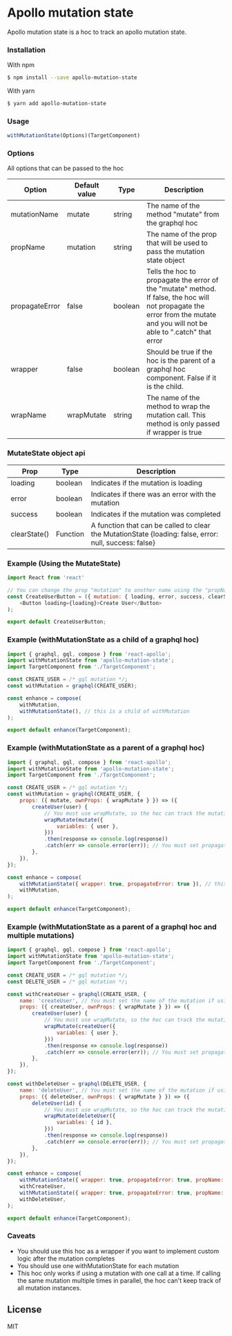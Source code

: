 # Apollo mutation state
Apollo mutation state is a hoc to track an apollo mutation state. 

### Installation
With npm
```sh
$ npm install --save apollo-mutation-state
```

With yarn
```sh
$ yarn add apollo-mutation-state
```

### Usage
```js
withMutationState(Options)(TargetComponent)
```

### Options
All options that can be passed to the hoc

| Option | Default value | Type | Description |
| ------ | ------ | ------ | ------ | 
| mutationName | mutate | string | The name of the method "mutate" from the graphql hoc |
| propName | mutation | string | The name of the prop that will be used to pass the mutation state object |
| propagateError | false | boolean | Tells the hoc to propagate the error of the "mutate" method. If false, the hoc will not propagate the error from the mutate and you will not be able to ".catch" that error |
| wrapper | false | boolean | Should be true if the hoc is the parent of a graphql hoc component. False if it is the child. |
| wrapName | wrapMutate | string |  The name of the method to wrap the mutation call. This method is only passed if wrapper is true |

### MutateState object api
| Prop  | Type | Description |
| ------ | ------ | ------ | 
| loading | boolean | Indicates if the mutation is loading |
| error | boolean | Indicates if there was an error with the mutation |
| success | boolean | Indicates if the mutation was completed |
| clearState() | Function | A function that can be called to clear the MutationState {loading: false, error: null, success: false} |

### Example (Using the MutateState)
```js
import React from 'react'

// You can change the prop "mutation" to another name using the "propName" option
const CreateUserButton = ({ mutation: { loading, error, success, clearState } }) => (
    <Button loading={loading}>Create User</Button>
);

export default CreateUserButton;
```

### Example (withMutationState as a child of a graphql hoc)
```js
import { graphql, gql, compose } from 'react-apollo';
import withMutationState from 'apollo-mutation-state';
import TargetComponent from './TargetComponent';

const CREATE_USER = /* gql mutation */;
const withMutation = graphql(CREATE_USER);

const enhance = compose(
    withMutation,
    withMutationState(), // this is a child of withMutation
);

export default enhance(TargetComponent);
```

### Example (withMutationState as a parent of a graphql hoc)
```js
import { graphql, gql, compose } from 'react-apollo';
import withMutationState from 'apollo-mutation-state';
import TargetComponent from './TargetComponent';

const CREATE_USER = /* gql mutation */;
const withMutation = graphql(CREATE_USER, {
    props: ({ mutate, ownProps: { wrapMutate } }) => ({
        createUser(user) {
            // You must use wrapMutate, so the hoc can track the mutation state
            wrapMutate(mutate({
                variables: { user },
            }))
            .then(response => console.log(response))
            .catch(err => console.error(err)); // You must set propagateError if you want to catch errors
        },
    }),
});

const enhance = compose(
    withMutationState({ wrapper: true, propagateError: true }), // this is a parent of withMutation
    withMutation,
);

export default enhance(TargetComponent);
```

### Example (withMutationState as a parent of a graphql hoc and multiple mutations)
```js
import { graphql, gql, compose } from 'react-apollo';
import withMutationState from 'apollo-mutation-state';
import TargetComponent from './TargetComponent';

const CREATE_USER = /* gql mutation */;
const DELETE_USER = /* gql mutation */;

const withCreateUser = graphql(CREATE_USER, {
    name: 'createUser', // You must set the name of the mutation if using multiple mutations <https://www.learnapollo.com/tutorial-react/react-06/>.
    props: ({ createUser, ownProps: { wrapMutate } }) => ({
        createUser(user) {
            // You must use wrapMutate, so the hoc can track the mutation state
            wrapMutate(createUser({
                variables: { user },
            }))
            .then(response => console.log(response))
            .catch(err => console.error(err)); // You must set propagateError if you want to catch errors
        },
    }),
});

const withDeleteUser = graphql(DELETE_USER, {
    name: 'deleteUser', // You must set the name of the mutation if using multiple mutations <https://www.learnapollo.com/tutorial-react/react-06/>.
    props: ({ deleteUser, ownProps: { wrapMutate } }) => ({
        deleteUser(id) {
            // You must use wrapMutate, so the hoc can track the mutation state
            wrapMutate(deleteUser({
                variables: { id },
            }))
            .then(response => console.log(response))
            .catch(err => console.error(err)); // You must set propagateError if you want to catch errors
        },
    }),
});

const enhance = compose(
    withMutationState({ wrapper: true, propagateError: true, propName: 'createUserState' }), // this is a parent of withMutation
    withCreateUser,
    withMutationState({ wrapper: true, propagateError: true, propName: 'deleteUserState' }),
    withDeleteUser,
);

export default enhance(TargetComponent);
```

### Caveats

* You should use this hoc as a wrapper if you want to implement custom logic after the mutation completes
* You should use one withMutationState for each mutation
* This hoc only works if using a mutation with one call at a time. If calling the same mutation multiple times in parallel, the hoc can't keep track of all mutation instances.

License
----

MIT
